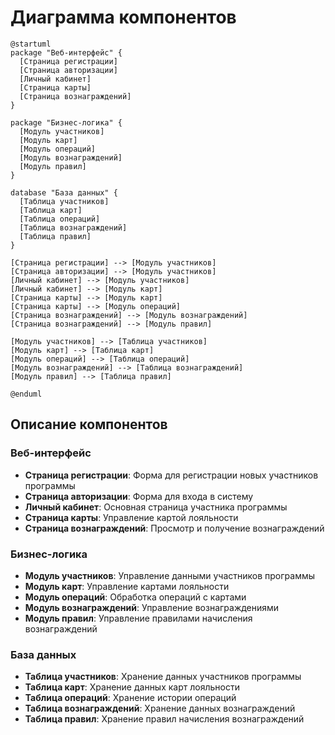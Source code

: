 # Диаграмма компонентов

```plantuml
@startuml
package "Веб-интерфейс" {
  [Страница регистрации]
  [Страница авторизации]
  [Личный кабинет]
  [Страница карты]
  [Страница вознаграждений]
}

package "Бизнес-логика" {
  [Модуль участников]
  [Модуль карт]
  [Модуль операций]
  [Модуль вознаграждений]
  [Модуль правил]
}

database "База данных" {
  [Таблица участников]
  [Таблица карт]
  [Таблица операций]
  [Таблица вознаграждений]
  [Таблица правил]
}

[Страница регистрации] --> [Модуль участников]
[Страница авторизации] --> [Модуль участников]
[Личный кабинет] --> [Модуль участников]
[Личный кабинет] --> [Модуль карт]
[Страница карты] --> [Модуль карт]
[Страница карты] --> [Модуль операций]
[Страница вознаграждений] --> [Модуль вознаграждений]
[Страница вознаграждений] --> [Модуль правил]

[Модуль участников] --> [Таблица участников]
[Модуль карт] --> [Таблица карт]
[Модуль операций] --> [Таблица операций]
[Модуль вознаграждений] --> [Таблица вознаграждений]
[Модуль правил] --> [Таблица правил]

@enduml
```

## Описание компонентов

### Веб-интерфейс
- **Страница регистрации**: Форма для регистрации новых участников программы
- **Страница авторизации**: Форма для входа в систему
- **Личный кабинет**: Основная страница участника программы
- **Страница карты**: Управление картой лояльности
- **Страница вознаграждений**: Просмотр и получение вознаграждений

### Бизнес-логика
- **Модуль участников**: Управление данными участников программы
- **Модуль карт**: Управление картами лояльности
- **Модуль операций**: Обработка операций с картами
- **Модуль вознаграждений**: Управление вознаграждениями
- **Модуль правил**: Управление правилами начисления вознаграждений

### База данных
- **Таблица участников**: Хранение данных участников программы
- **Таблица карт**: Хранение данных карт лояльности
- **Таблица операций**: Хранение истории операций
- **Таблица вознаграждений**: Хранение данных вознаграждений
- **Таблица правил**: Хранение правил начисления вознаграждений 